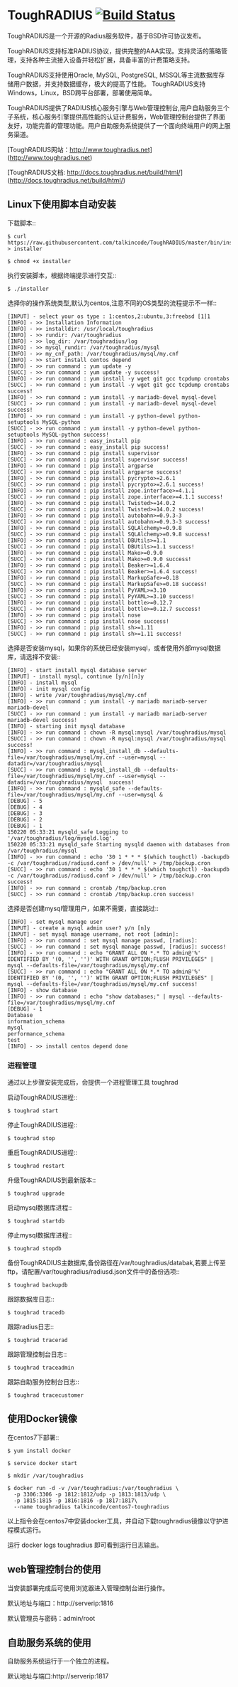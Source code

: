 # ToughRADIUS  [![Build Status](https://travis-ci.org/talkincode/ToughRADIUS.svg?branch=master)](https://travis-ci.org/talkincode/ToughRADIUS)

ToughRADIUS是一个开源的Radius服务软件，基于BSD许可协议发布。

ToughRADIUS支持标准RADIUS协议，提供完整的AAA实现。支持灵活的策略管理，支持各种主流接入设备并轻松扩展，具备丰富的计费策略支持。

ToughRADIUS支持使用Oracle, MySQL, PostgreSQL, MSSQL等主流数据库存储用户数据，并支持数据缓存，极大的提高了性能。
ToughRADIUS支持Windows，Linux，BSD跨平台部署，部署使用简单。

ToughRADIUS提供了RADIUS核心服务引擎与Web管理控制台,用户自助服务三个子系统，核心服务引擎提供高性能的认证计费服务，Web管理控制台提供了界面友好，功能完善的管理功能。用户自助服务系统提供了一个面向终端用户的网上服务渠道。

[ToughRADIUS网站：http://www.toughradius.net] (http://www.toughradius.net)

[ToughRADIUS文档: http://docs.toughradius.net/build/html/] (http://docs.toughradius.net/build/html/)

## Linux下使用脚本自动安装


下载脚本::

    $ curl https://raw.githubusercontent.com/talkincode/ToughRADIUS/master/bin/installer > installer

    $ chmod +x installer

执行安装脚本，根据终端提示进行交互::

    $ ./installer
    
选择你的操作系统类型,默认为centos,注意不同的OS类型的流程提示不一样::

    [INPUT] - select your os type : 1:centos,2:ubuntu,3:freebsd [1]1
    [INFO] - >> Installation Information
    [INFO] - >> installdir: /usr/local/toughradius
    [INFO] - >> rundir: /var/toughradius
    [INFO] - >> log_dir: /var/toughradius/log
    [INFO] - >> mysql_rundir: /var/toughradius/mysql
    [INFO] - >> my_cnf_path: /var/toughradius/mysql/my.cnf
    [INFO] - >> start install centos depend
    [INFO] - >> run command : yum update -y
    [SUCC] - >> run command : yum update -y success!
    [INFO] - >> run command : yum install -y wget git gcc tcpdump crontabs
    [SUCC] - >> run command : yum install -y wget git gcc tcpdump crontabs success!
    [INFO] - >> run command : yum install -y mariadb-devel mysql-devel
    [SUCC] - >> run command : yum install -y mariadb-devel mysql-devel success!
    [INFO] - >> run command : yum install -y python-devel python-setuptools MySQL-python
    [SUCC] - >> run command : yum install -y python-devel python-setuptools MySQL-python success!
    [INFO] - >> run command : easy_install pip
    [SUCC] - >> run command : easy_install pip success!
    [INFO] - >> run command : pip install supervisor
    [SUCC] - >> run command : pip install supervisor success!
    [INFO] - >> run command : pip install argparse
    [SUCC] - >> run command : pip install argparse success!
    [INFO] - >> run command : pip install pycrypto>=2.6.1
    [SUCC] - >> run command : pip install pycrypto>=2.6.1 success!
    [INFO] - >> run command : pip install zope.interface>=4.1.1
    [SUCC] - >> run command : pip install zope.interface>=4.1.1 success!
    [INFO] - >> run command : pip install Twisted>=14.0.2
    [SUCC] - >> run command : pip install Twisted>=14.0.2 success!
    [INFO] - >> run command : pip install autobahn>=0.9.3-3
    [SUCC] - >> run command : pip install autobahn>=0.9.3-3 success!
    [INFO] - >> run command : pip install SQLAlchemy>=0.9.8
    [SUCC] - >> run command : pip install SQLAlchemy>=0.9.8 success!
    [INFO] - >> run command : pip install DBUtils>=1.1
    [SUCC] - >> run command : pip install DBUtils>=1.1 success!
    [INFO] - >> run command : pip install Mako>=0.9.0
    [SUCC] - >> run command : pip install Mako>=0.9.0 success!
    [INFO] - >> run command : pip install Beaker>=1.6.4
    [SUCC] - >> run command : pip install Beaker>=1.6.4 success!
    [INFO] - >> run command : pip install MarkupSafe>=0.18
    [SUCC] - >> run command : pip install MarkupSafe>=0.18 success!
    [INFO] - >> run command : pip install PyYAML>=3.10
    [SUCC] - >> run command : pip install PyYAML>=3.10 success!
    [INFO] - >> run command : pip install bottle>=0.12.7
    [SUCC] - >> run command : pip install bottle>=0.12.7 success!
    [INFO] - >> run command : pip install nose
    [SUCC] - >> run command : pip install nose success!
    [INFO] - >> run command : pip install sh>=1.11
    [SUCC] - >> run command : pip install sh>=1.11 success!
    
选择是否安装mysql，如果你的系统已经安装mysql，或者使用外部mysql数据库，请选择不安装::

    [INFO] - start install mysql database server
    [INPUT] - install mysql, continue [y/n][n]y
    [INFO] - install mysql
    [INFO] - init mysql config
    [INFO] - write /var/toughradius/mysql/my.cnf
    [INFO] - >> run command : yum install -y mariadb mariadb-server mariadb-devel
    [SUCC] - >> run command : yum install -y mariadb mariadb-server mariadb-devel success!
    [INFO] - starting init mysql database
    [INFO] - >> run command : chown -R mysql:mysql /var/toughradius/mysql
    [SUCC] - >> run command : chown -R mysql:mysql /var/toughradius/mysql success!
    [INFO] - >> run command : mysql_install_db --defaults-file=/var/toughradius/mysql/my.cnf --user=mysql --datadir=/var/toughradius/mysql
    [SUCC] - >> run command : mysql_install_db --defaults-file=/var/toughradius/mysql/my.cnf --user=mysql --datadir=/var/toughradius/mysql  success!
    [INFO] - >> run command : mysqld_safe --defaults-file=/var/toughradius/mysql/my.cnf --user=mysql &
    [DEBUG] - 5
    [DEBUG] - 4
    [DEBUG] - 3
    [DEBUG] - 2
    [DEBUG] - 1
    150220 05:33:21 mysqld_safe Logging to '/var/toughradius/log/mysqld.log'.
    150220 05:33:21 mysqld_safe Starting mysqld daemon with databases from /var/toughradius/mysql
    [INFO] - >> run command : echo '30 1 * * * $(which toughctl) -backupdb -c /var/toughradius/radiusd.conf > /dev/null' > /tmp/backup.cron
    [SUCC] - >> run command : echo '30 1 * * * $(which toughctl) -backupdb -c /var/toughradius/radiusd.conf > /dev/null' > /tmp/backup.cron success!
    [INFO] - >> run command : crontab /tmp/backup.cron
    [SUCC] - >> run command : crontab /tmp/backup.cron success!
    
选择是否创建mysql管理用户，如果不需要，直接跳过::

    [INFO] - set mysql manage user
    [INPUT] - create a mysql admin user? y/n [n]y
    [INPUT] - set mysql manage username, not root [admin]:
    [INFO] - >> run command : set mysql manage passwd, [radius]:
    [SUCC] - >> run command : set mysql manage passwd, [radius]: success!
    [INFO] - >> run command : echo "GRANT ALL ON *.* TO admin@'%' IDENTIFIED BY '(0, '', '')' WITH GRANT OPTION;FLUSH PRIVILEGES" | mysql --defaults-file=/var/toughradius/mysql/my.cnf
    [SUCC] - >> run command : echo "GRANT ALL ON *.* TO admin@'%' IDENTIFIED BY '(0, '', '')' WITH GRANT OPTION;FLUSH PRIVILEGES" | mysql --defaults-file=/var/toughradius/mysql/my.cnf success!
    [INFO] - show database
    [INFO] - >> run command : echo "show databases;" | mysql --defaults-file=/var/toughradius/mysql/my.cnf
    [DEBUG] - 1
    Database
    information_schema
    mysql
    performance_schema
    test
    [INFO] - >> install centos depend done
    


### 进程管理

通过以上步骤安装完成后，会提供一个进程管理工具 toughrad

启动ToughRADIUS进程::

    $ toughrad start

停止ToughRADIUS进程::

    $ toughrad stop

重启ToughRADIUS进程::

    $ toughrad restart
    
升级ToughRADIUS到最新版本::

    $ toughrad upgrade    

启动mysql数据库进程::

    $ toughrad startdb

停止mysql数据库进程::

    $ toughrad stopdb
    
备份ToughRADIUS主数据库,备份路径在/var/toughradius/databak,若要上传至ftp，请配置/var/toughradius/radiusd.json文件中的备份选项::

    $ toughrad backupdb

跟踪数据库日志::

    $ toughrad tracedb
    
跟踪radius日志::

    $ toughrad tracerad
    
跟踪管理控制台日志::

    $ toughrad traceadmin
    
跟踪自助服务控制台日志::

    $ toughrad tracecustomer    

## 使用Docker镜像 

在centos7下部署::

    $ yum install docker

    $ service docker start

    $ mkdir /var/toughradius

    $ docker run -d -v /var/toughradius:/var/toughradius \
      -p 3306:3306 -p 1812:1812/udp -p 1813:1813/udp \
      -p 1815:1815 -p 1816:1816 -p 1817:1817\
      --name toughradius talkincode/centos7-toughradius 

以上指令会在centos7中安装docker工具，并自动下载toughradius镜像以守护进程模式运行。

运行 docker logs toughradius 即可看到运行日志输出。


## web管理控制台的使用

当安装部署完成后可使用浏览器进入管理控制台进行操作。

默认地址与端口：http://serverip:1816
    
默认管理员与密码：admin/root

## 自助服务系统的使用

自助服务系统运行于一个独立的进程。

默认地址与端口:http://serverip:1817
